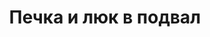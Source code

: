 ---
title: 'Печка и люк в подвал'
location: 'Моя Избушка 2014-2015. Урочище «Масляный Угор» у деревни Заборье. Берёзовский район, Пермский край, Россия'
categories: [as-the-first-settlers]
tags: [all, 2014]
---